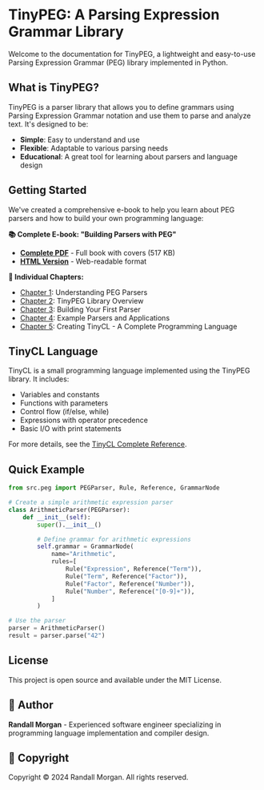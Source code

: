 # TinyPEG: A Parsing Expression Grammar Library

Welcome to the documentation for TinyPEG, a lightweight and easy-to-use Parsing Expression Grammar (PEG) library implemented in Python.

## What is TinyPEG?

TinyPEG is a parser library that allows you to define grammars using Parsing Expression Grammar notation and use them to parse and analyze text. It's designed to be:

- **Simple**: Easy to understand and use
- **Flexible**: Adaptable to various parsing needs
- **Educational**: A great tool for learning about parsers and language design

## Getting Started

We've created a comprehensive e-book to help you learn about PEG parsers and how to build your own programming language:

**📚 Complete E-book: "Building Parsers with PEG"**
- **[Complete PDF](ebook/pdf/tinypeg_complete_ebook.pdf)** - Full book with covers (517 KB)
- **[HTML Version](ebook/html/)** - Web-readable format

**📖 Individual Chapters:**
- [Chapter 1](ebook/markdown/chapter01_peg_basics.md): Understanding PEG Parsers
- [Chapter 2](ebook/markdown/chapter02_library_overview.md): TinyPEG Library Overview
- [Chapter 3](ebook/markdown/chapter03_building_parsers.md): Building Your First Parser
- [Chapter 4](ebook/markdown/chapter04_examples.md): Example Parsers and Applications
- [Chapter 5](ebook/markdown/chapter05_tiny_language.md): Creating TinyCL - A Complete Programming Language

## TinyCL Language

TinyCL is a small programming language implemented using the TinyPEG library. It includes:

- Variables and constants
- Functions with parameters
- Control flow (if/else, while)
- Expressions with operator precedence
- Basic I/O with print statements

For more details, see the [TinyCL Complete Reference](../TINYCL_COMPLETE_REFERENCE.md).

## Quick Example

```python
from src.peg import PEGParser, Rule, Reference, GrammarNode

# Create a simple arithmetic expression parser
class ArithmeticParser(PEGParser):
    def __init__(self):
        super().__init__()

        # Define grammar for arithmetic expressions
        self.grammar = GrammarNode(
            name="Arithmetic",
            rules=[
                Rule("Expression", Reference("Term")),
                Rule("Term", Reference("Factor")),
                Rule("Factor", Reference("Number")),
                Rule("Number", Reference("[0-9]+")),
            ]
        )

# Use the parser
parser = ArithmeticParser()
result = parser.parse("42")
```

## License

This project is open source and available under the MIT License.

## 👤 Author

**Randall Morgan** - Experienced software engineer specializing in programming language implementation and compiler design.

## 📄 Copyright

Copyright © 2024 Randall Morgan. All rights reserved.
